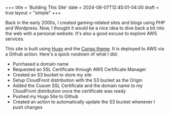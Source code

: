 +++
title = 'Building This Site'
date = 2024-08-07T12:45:01-04:00
draft = true
layout = "simple"
+++

Back in the early 2000s, I created gaming-related sites and blogs using PHP and Wordpress. Now, I thought it would be a nice idea to dive back a bit into the web with a personal website. It's also a good excuse to explore AWS services.

This site is built using [Hugo](https://gohugo.io/) and the [Congo theme](https://themes.gohugo.io/themes/congo/). It is deployed to AWS via a Github action.
Here's a quick rundown of what I did:
- Purchased a domain name
- Requested an SSL Certificate through AWS Certificate Manager
- Created an S3 bucket to store my site
- Setup CloudFront distribution with the S3 bucket as the Origin
- Added the Cusom SSL Certificate and the domain name to my CloudFront distribution once the certificate was ready
- Pushed my Hugo Site to Github
- Created an action to automatically update the S3 bucket whenever I push changes
